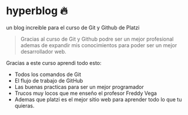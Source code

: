  # hyperblog 🔥
un blog increible para el curso de Git y Github de Platzi
> Gracias al curso de Git y Github podre ser un mejor profesional ademas de expandir mis conocimientos para poder ser un mejor desarrollador web.

Gracias a este curso aprendi todo esto:
* Todos los comandos de Git
* El flujo de trabajo de GitHub
* Las buenas practicas para ser un mejor programador
* Trucos muy locos que me enseño el profesor Freddy Vega
* Ademas que platzi es el mejor sitio web para aprender todo lo que tu quieras.

